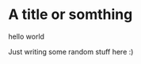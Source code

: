 <h1> A title or somthing </h1>

<p> hello world
  
  Just writing some random stuff here :)
  
</p>
